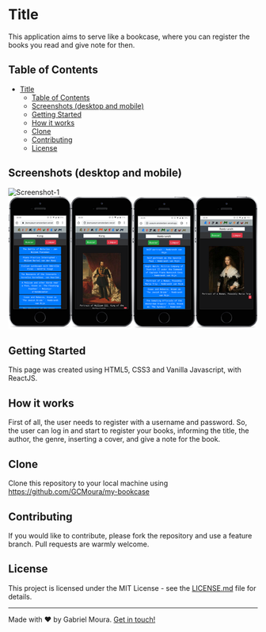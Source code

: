 # Title
This application aims to serve like a bookcase, where you can register the books you read and give note for then. 

## Table of Contents
- [Title](#title)
  - [Table of Contents](#table-of-contents)
  - [Screenshots (desktop and mobile)](#screenshots-desktop-and-mobile)
  - [Getting Started](#getting-started)
  - [How it works](#how-it-works)
  - [Clone](#clone)
  - [Contributing](#contributing)
  - [License](#license)

## Screenshots (desktop and mobile)
![Screenshot-1](https://raw.githubusercontent.com/GCMoura/Rijksmuseum/master/screenshots/screenshot1.png)
![Screenshot-2](https://raw.githubusercontent.com/GCMoura/Rijksmuseum/master/screenshots/screenshot-2.png)

## Getting Started
This page was created using HTML5, CSS3 and Vanilla Javascript, with ReactJS.

## How it works

First of all, the user needs to register with a username and password. So, the user can log in and start to register your books, informing the title, the author, the genre, inserting a cover, and give a note for the book.

## Clone
Clone this repository to your local machine using https://github.com/GCMoura/my-bookcase


## Contributing
If you would like to contribute, please fork the repository and use a feature branch. Pull requests are warmly welcome.

## License
This project is licensed under the MIT License - see the [LICENSE.md](LICENSE.md) file for details.

---
Made with :heart: by Gabriel Moura. [Get in touch!](https://www.linkedin.com/in/gabriel-moura-b45b90150/)
